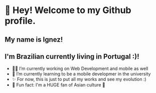 # 👋 Hey! Welcome to my Github profile.
## My name is Ignez!
## I'm Brazilian currently living in Portugal :)!

- 👩‍💻 I’m currently working on Web Development and mobile as well 
- 🧸 I’m currently learning to be a mobile developmer in the university
- ✨ For now, this is just to put all my works and see my evolution :)
- 🌸 Fun fact: I'm a HUGE fan of Asian culture 🌸
